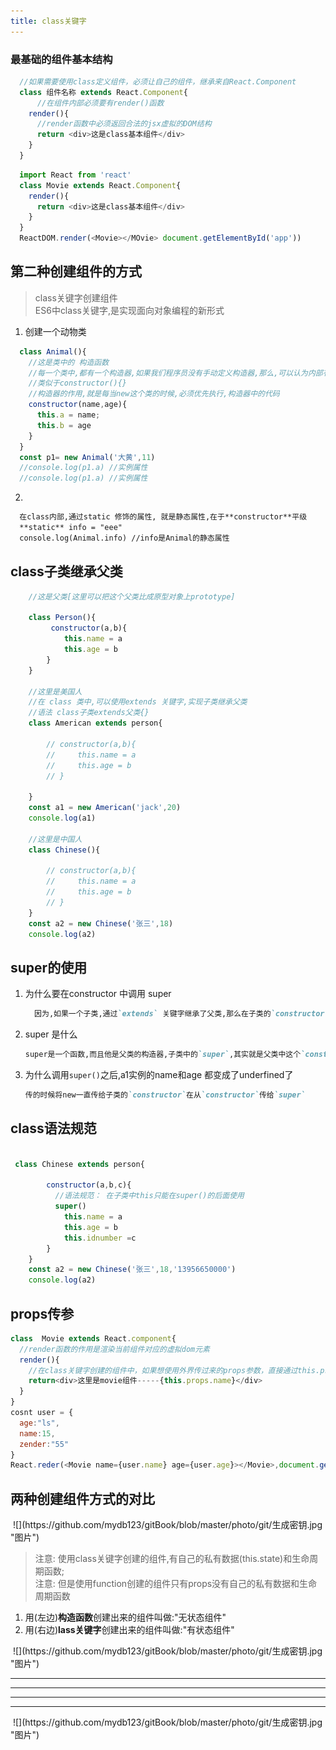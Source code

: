 ```yaml
---
title: class关键字
---
```


### 最基础的组件基本结构
```js
  //如果需要使用class定义组件，必须让自己的组件，继承来自React.Component
  class 组件名称 extends React.Component{
      //在组件内部必须要有render()函数
    render(){
      //render函数中必须返回合法的jsx虚拟的DOM结构
      return <div>这是class基本组件</div>
    }
  }
```
```js
  import React from 'react'
  class Movie extends React.Component{
    render(){
      return <div>这是class基本组件</div>
    }
  }
  ReactDOM.render(<Movie></MOvie> document.getElementById('app'))
```

## 第二种创建组件的方式
> class关键字创建组件   
> ES6中class关键字,是实现面向对象编程的新形式
1. 创建一个动物类
```js
  class Animal(){
    //这是类中的 构造函数
    //每一个类中,都有一个构造器,如果我们程序员没有手动定义构造器,那么,可以认为内部有一个隐形的,看不见的空构造器
    //类似于constructor(){}
    //构造器的作用,就是每当new这个类的时候,必须优先执行,构造器中的代码
    constructor(name,age){
      this.a = name;
      this.b = age
    }
  }
  const p1= new Animal('大黄',11)
  //console.log(p1.a) //实例属性
  //console.log(p1.a) //实例属性

```
2. [静态属性]:通过构造函数,直接访问的属性,叫做静态属性
    
  ```md
    在class内部,通过static 修饰的属性, 就是静态属性,在于**constructor**平级
    **static** info = "eee"
    console.log(Animal.info) //info是Animal的静态属性
  ```

## class子类继承父类
```js
    //这是父类[这里可以把这个父类比成原型对象上prototype]

    class Person(){
         constructor(a,b){
            this.name = a
            this.age = b
        }
    }

    //这里是美国人
    //在 class 类中,可以使用extends 关键字,实现子类继承父类
    //语法 class子类extends父类{}
    class American extends person{

        // constructor(a,b){
        //     this.name = a
        //     this.age = b
        // }

    }
    const a1 = new American('jack',20)
    console.log(a1)
    
    //这里是中国人
    class Chinese(){

        // constructor(a,b){
        //     this.name = a
        //     this.age = b
        // }
    }
    const a2 = new Chinese('张三',18)
    console.log(a2)
```
## super的使用
1. 为什么要在constructor 中调用 super
    ```md
      因为,如果一个子类,通过`extends` 关键字继承了父类,那么在子类的`constructor`构造函数中,必须优先调用 `super()`
    ```
2. super 是什么
    ```md
    super是一个函数,而且他是父类的构造器,子类中的`super`,其实就是父类中这个`constructor`构造器的一个引用
    ```
3. 为什么调用`super()`之后,a1实例的name和age 都变成了underfined了
    ```md
    传的时候将new一直传给子类的`constructor`在从`constructor`传给`super`
    ```

## class语法规范
```js

 class Chinese extends person{

        constructor(a,b,c){
          //语法规范： 在子类中this只能在super()的后面使用
          super()
            this.name = a
            this.age = b
            this.idnumber =c
        }
    }
    const a2 = new Chinese('张三',18,'13956650000')
    console.log(a2)
```

## props传参
```js
class  Movie extends React.component{
  //render函数的作用是渲染当前组件对应的虚拟dom元素
  render(){
    //在class关键字创建的组件中，如果想使用外界传过来的props参数，直接通过this.props.***可以直接访问
    return<div>这里是movie组件-----{this.props.name}</div>
  }
}
cosnt user = {
  age:"ls",
  name:15,
  zender:"55"
}
React.reder(<Movie name={user.name} age={user.age}></Movie>,document.getElementByID('app'))
```

## 两种创建组件方式的对比
<img :src="$withBase('/front/react/组件对比.png')">
![](https://github.com/mydb123/gitBook/blob/master/photo/git/生成密钥.jpg "图片")

 
> 注意: 使用class关键字创建的组件,有自己的私有数据(this.state)和生命周期函数;  
> 注意: 但是使用function创建的组件只有props没有自己的私有数据和生命周期函数
1. 用(左边)**构造函数**创建出来的组件叫做:"无状态组件"
2. 用(右边)**lass关键字**创建出来的组件叫做:"有状态组件"

<img :src="$withBase('/front/react/例1.png')">  
![](https://github.com/mydb123/gitBook/blob/master/photo/git/生成密钥.jpg "图片")

***********************************************
***********************************************
***********************************************
***********************************************
<img :src="$withBase('/front/react/例1.1.png')">
![](https://github.com/mydb123/gitBook/blob/master/photo/git/生成密钥.jpg "图片")

